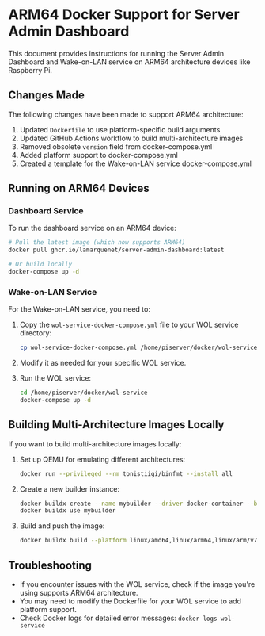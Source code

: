 # ARM64 Docker Support for Server Admin Dashboard

This document provides instructions for running the Server Admin Dashboard and Wake-on-LAN service on ARM64 architecture devices like Raspberry Pi.

## Changes Made

The following changes have been made to support ARM64 architecture:

1. Updated `Dockerfile` to use platform-specific build arguments
2. Updated GitHub Actions workflow to build multi-architecture images
3. Removed obsolete `version` field from docker-compose.yml
4. Added platform support to docker-compose.yml
5. Created a template for the Wake-on-LAN service docker-compose.yml

## Running on ARM64 Devices

### Dashboard Service

To run the dashboard service on an ARM64 device:

```bash
# Pull the latest image (which now supports ARM64)
docker pull ghcr.io/lamarquenet/server-admin-dashboard:latest

# Or build locally
docker-compose up -d
```

### Wake-on-LAN Service

For the Wake-on-LAN service, you need to:

1. Copy the `wol-service-docker-compose.yml` file to your WOL service directory:
   ```bash
   cp wol-service-docker-compose.yml /home/piserver/docker/wol-service/docker-compose.yml
   ```

2. Modify it as needed for your specific WOL service.

3. Run the WOL service:
   ```bash
   cd /home/piserver/docker/wol-service
   docker-compose up -d
   ```

## Building Multi-Architecture Images Locally

If you want to build multi-architecture images locally:

1. Set up QEMU for emulating different architectures:
   ```bash
   docker run --privileged --rm tonistiigi/binfmt --install all
   ```

2. Create a new builder instance:
   ```bash
   docker buildx create --name mybuilder --driver docker-container --bootstrap
   docker buildx use mybuilder
   ```

3. Build and push the image:
   ```bash
   docker buildx build --platform linux/amd64,linux/arm64,linux/arm/v7 -t your-image-name:latest --push .
   ```

## Troubleshooting

- If you encounter issues with the WOL service, check if the image you're using supports ARM64 architecture.
- You may need to modify the Dockerfile for your WOL service to add platform support.
- Check Docker logs for detailed error messages: `docker logs wol-service`